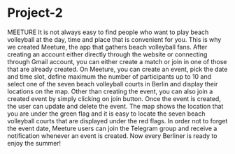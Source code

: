 # Project-2
MEETURE
It is not always easy to find people who want to play beach volleyball at the day, time and place that is convenient for you. This is why we created Meeture, the app that gathers beach volleyball fans.
After creating an account either directly through the website or connecting through Gmail account, you can either create a match or join in one of those that are already created. On Meeture, you can create an event, pick the date and time slot, define maximum the number of participants up to 10 and select one of the seven beach volleyball courts in Berlin and display their locations on the map. Other than creating the event, you can also join a created event by simply clicking on join button. Once the event is created, the user can update and delete the event.
The map shows the location that you are under the green flag and it is easy to locate the seven beach volleyball courts that are displayed under the red flags.
In order not to forget the event date, Meeture users can join the Telegram group and receive a notification whenever an event is created.
Now every Berliner is ready to enjoy the summer!

